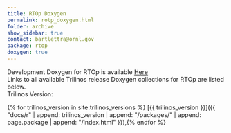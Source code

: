 ```yaml
---
title: RTOp Doxygen
permalink: rotp_doxygen.html
folder: archive
show_sidebar: true
contact: bartlettra@ornl.gov
package: rtop
doxygen: true
---
```


Development Doxygen for RTOp is available [Here](docs/dev//rtop/index.html)  
Links to all available Trilinos release Doxygen collections for RTOp are listed below.  
Trilinos Version: 

{% for trilinos_version in site.trilinos_versions %}
[{{ trilinos_version }}]({{ "docs/r" | append: trilinos_version | append: "/packages/" | append: page.package | append: "/index.html" }}),{% endfor %}
